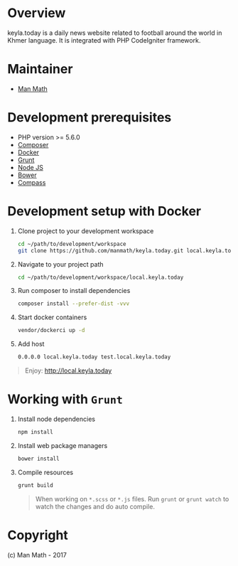 # Overview

keyla.today is a daily news website related to football around the world in Khmer language. It is integrated with PHP CodeIgniter framework.

# Maintainer

* [Man Math](manmath4@gmail.com)

# Development prerequisites

* PHP version >= 5.6.0
* [Composer](https://getcomposer.org/)
* [Docker](https://docker.com/)
* [Grunt](https://gruntjs.com/)
* [Node JS](https://nodejs.org/en/)
* [Bower](https://www.npmjs.com/package/bower)
* [Compass](http://compass-style.org/install/)

# Development setup with Docker

1. Clone project to your development workspace

	```bash
	cd ~/path/to/development/workspace
	git clone https://github.com/manmath/keyla.today.git local.keyla.today
	```
2. Navigate to your project path

	```bash
	cd ~/path/to/development/workspace/local.keyla.today
	```

3. Run composer to install dependencies

	```bash
	composer install --prefer-dist -vvv
	```

4. Start docker containers

	```bash
	vendor/dockerci up -d
	```

5. Add host

	```bash
	0.0.0.0 local.keyla.today test.local.keyla.today
	```

> Enjoy: http://local.keyla.today

# Working with `Grunt`

1. Install node dependencies

	```bash
	npm install
	```

2. Install web package managers

	```bash
	bower install
	```
3. Compile resources

	```bash
	grunt build
	```

	> When working on `*.scss` or `*.js` files. Run `grunt` or `grunt watch` to watch the changes and do auto compile.

# Copyright

(c) Man Math - 2017
